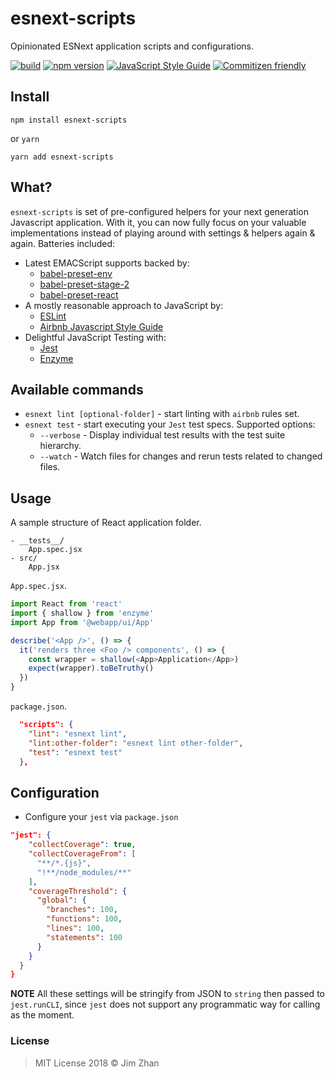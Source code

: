 # esnext-scripts

Opinionated ESNext application scripts and configurations.

[![build](https://travis-ci.org/jimzhan/esnext-scripts.svg?branch=master)](https://travis-ci.org/jimzhan/esnext-scripts)
[![npm version](https://badge.fury.io/js/esnext-scripts.svg)](https://www.npmjs.com/package/esnext-scripts)
[![JavaScript Style Guide](https://camo.githubusercontent.com/387caee7992b38dcac6cb23f87abf0ba139d7101/68747470733a2f2f696d672e736869656c64732e696f2f62616467652f636f64652532307374796c652d616972626e622d626c75652e737667)](https://github.com/airbnb/javascript)
[![Commitizen friendly](https://img.shields.io/badge/commitizen-friendly-brightgreen.svg)](http://commitizen.github.io/cz-cli/)


## Install

```shell
npm install esnext-scripts
```

or `yarn`

```shell
yarn add esnext-scripts
```

## What?

`esnext-scripts` is set of pre-configured helpers for your next generation Javascript application. With it, you can now fully focus on your valuable implementations instead of playing around with settings & helpers again & again. Batteries included:

- Latest EMACScript supports backed by:
  * [babel-preset-env](https://babeljs.io/docs/en/babel-preset-env/)
  * [babel-preset-stage-2](https://babeljs.io/docs/en/babel-preset-stage-2)
  * [babel-preset-react](https://babeljs.io/docs/en/babel-preset-react)
- A mostly reasonable approach to JavaScript by:
  * [ESLint](https://eslint.org/)
  * [Airbnb Javascript Style Guide](https://github.com/airbnb/javascript)
- Delightful JavaScript Testing with:
  * [Jest](https://github.com/facebook/jest)
  * [Enzyme](https://github.com/airbnb/enzyme)


## Available commands

- `esnext lint [optional-folder]` - start linting with `airbnb` rules set.
- `esnext test` - start executing your `Jest` test specs. Supported options:
  * `--verbose` - Display individual test results with the test suite hierarchy.
  * `--watch` - Watch files for changes and rerun tests related to changed files.


## Usage

A sample structure of React application folder.

```
- __tests__/
    App.spec.jsx
- src/
    App.jsx
```

`App.spec.jsx`.

```javascript
import React from 'react'
import { shallow } from 'enzyme'
import App from '@webapp/ui/App'

describe('<App />', () => {
  it('renders three <Foo /> components', () => {
    const wrapper = shallow(<App>Application</App>)
    expect(wrapper).toBeTruthy()
  })
}
```

`package.json`.

```json
  "scripts": {
    "lint": "esnext lint",
    "lint:other-folder": "esnext lint other-folder",
    "test": "esnext test"
  },
```


## Configuration

* Configure your `jest` via `package.json`

```json
"jest": {
    "collectCoverage": true,
    "collectCoverageFrom": [
      "**/*.{js}",
      "!**/node_modules/**"
    ],
    "coverageThreshold": {
      "global": {
        "branches": 100,
        "functions": 100,
        "lines": 100,
        "statements": 100
      }
    }
  }
}
```

**NOTE** All these settings will be stringify from JSON to `string` then passed to `jest.runCLI`, since `jest` does not support any programmatic way for calling as the moment.

### License

> MIT License 2018 © Jim Zhan
